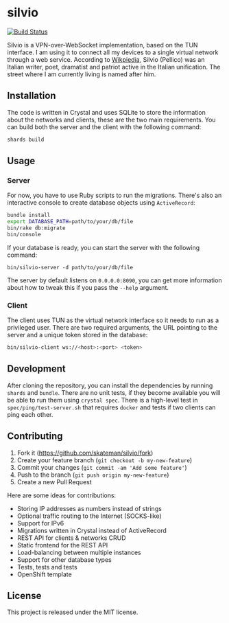 # silvio
[![Build Status](https://travis-ci.org/skateman/silvio.svg?branch=master)](https://travis-ci.org/skateman/silvio)

Silvio is a VPN-over-WebSocket implementation, based on the TUN interface. I am using it to connect all my devices to a single virtual network through a web service. According to [Wikpiedia](https://en.wikipedia.org/wiki/Silvio_Pellico), Silvio (Pellico) was an Italian writer, poet, dramatist and patriot active in the Italian unification. The street where I am currently living is named after him.

## Installation

The code is written in Crystal and uses SQLite to store the information about the networks and clients, these are the two main requirements. You can build both the server and the client with the following command:
```sh
shards build
```

## Usage

### Server

For now, you have to use Ruby scripts to run the migrations. There's also an interactive console to create database objects using `ActiveRecord`:

```sh
bundle install
export DATABASE_PATH=path/to/your/db/file
bin/rake db:migrate
bin/console
```

If your database is ready, you can start the server with the following command:
```
bin/silvio-server -d path/to/your/db/file
```
The server by default listens on `0.0.0.0:8090`, you can get more information about how to tweak this if you pass the `--help` argument.

### Client

The client uses TUN as the virtual network interface so it needs to run as a privileged user. There are two required arguments, the URL pointing to the server and a unique token stored in the database:
```sh
bin/silvio-client ws://<host>:<port> <token>
```

## Development

After cloning the repository, you can install the dependencies by running `shards` and `bundle`. There are no unit tests, if they become available you will be able to run them using `crystal spec`. There is a high-level test in `spec/ping/test-server.sh` that requires `docker` and tests if two clients can ping each other.

## Contributing

1. Fork it (<https://github.com/skateman/silvio/fork>)
2. Create your feature branch (`git checkout -b my-new-feature`)
3. Commit your changes (`git commit -am 'Add some feature'`)
4. Push to the branch (`git push origin my-new-feature`)
5. Create a new Pull Request

Here are some ideas for contributions:
* Storing IP addresses as numbers instead of strings
* Optional traffic routing to the Internet (SOCKS-like)
* Support for IPv6
* Migrations written in Crystal instead of ActiveRecord
* REST API for clients & networks CRUD
* Static frontend for the REST API
* Load-balancing between multiple instances
* Support for other database types
* Tests, tests and tests
* OpenShift template

## License

This project is released under the MIT license.
